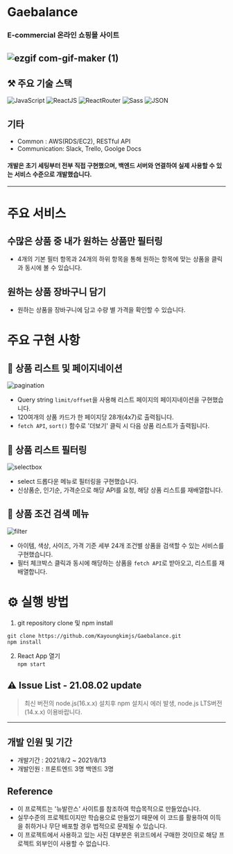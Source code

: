 # Gaebalance 
### E-commercial 온라인 쇼핑몰 사이트
![ezgif com-gif-maker (1)](https://user-images.githubusercontent.com/83155239/139663487-de7354f6-3877-4b10-9bbe-7a79ed9cdf6a.gif)
---
## ⚒ 주요 기술 스택 
<img alt="JavaScript" src ="https://img.shields.io/badge/JavaScript-F7DF1E.svg?&style=for-the-badge&logo=JavaScript&logoColor=white"/>   <img alt="ReactJS" src ="https://img.shields.io/badge/React-61DAFB.svg?&style=for-the-badge&logo=React&logoColor=white"/>   <img alt="ReactRouter" src ="https://img.shields.io/badge/React Router-CA4245.svg?&style=for-the-badge&logo=React Router&logoColor=white"/>   <img alt="Sass" src ="https://img.shields.io/badge/Sass-CC6699.svg?&style=for-the-badge&logo=Sass&logoColor=white"/>   <img alt="JSON" src ="https://img.shields.io/badge/JSON-000000.svg?&style=for-the-badge&logo=JSON&logoColor=white"/>

## 기타 
- Common : AWS(RDS/EC2), RESTful API
- Communication: Slack, Trello, Goolge Docs

#### 개발은 초기 세팅부터 전부 직접 구현했으며, 백엔드 서버와 연결하여 실제 사용할 수 있는 서비스 수준으로 개발했습니다.
---
# 주요 서비스
## 수많은 상품 중 내가 원하는 상품만 필터링
- 4개의 기본 필터 항목과 24개의 하위 항목을 통해 원하는 항목에 맞는 상품을 클릭과 동시에 볼 수 있습니다. 
## 원하는 상품 장바구니 담기   
- 원하는 상품을 장바구니에 담고 수량 별 가격을 확인할 수 있습니다.
# 주요 구현 사항
## 📌 상품 리스트 및 페이지네이션
![pagination](https://user-images.githubusercontent.com/83155239/139663223-66469bf4-3953-4c3a-94ae-36f93ad8c285.gif)
- Query string `limit/offset`을 사용해 리스트 페이지의 페이지네이션을 구현했습니다.
- 120여개의 상품 카드가 한 페이지당 28개(4x7)로 출력됩니다.
- `fetch API`, `sort()` 함수로 '더보기' 클릭 시 다음 상품 리스트가 출력됩니다.
## 📌 상품 리스트 필터링
![selectbox](https://user-images.githubusercontent.com/83155239/139663110-50942fad-c119-40ae-94c2-f6dbf5caaa37.gif)
- select 드롭다운 메뉴로 필터링을 구현했습니다. 
- 신상품순, 인기순, 가격순으로 해당 API를 요청, 해당 상품 리스트를 재배열합니다.
## 📌 상품 조건 검색 메뉴
![filter](https://user-images.githubusercontent.com/83155239/139663174-4969151c-0b57-4dbd-bc83-d1c6d181fa2c.gif)
- 아이템, 색상, 사이즈, 가격 기준 세부 24개 조건별 상품을 검색할 수 있는 서비스를 구현했습니다.
- 필터 체크박스 클릭과 동시에 해당하는 상품을 `fetch API`로 받아오고, 리스트를 재배열합니다.

# ⚙️ 실행 방법
1. git repository clone 및 npm install <br />

`git clone https://github.com/Kayoungkimjs/Gaebalance.git` <br />
`npm install`

2. React App 열기 <br />
`npm start` 

## ⚠️ Issue List - 21.08.02 update
> 최신 버전의 node.js(16.x.x) 설치후 npm 설치시 에러 발생, node.js LTS버전(14.x.x) 이용바랍니다.
---
## 개발 인원 및 기간
- 개발기간 : 2021/8/2 ~ 2021/8/13
- 개발인원 : 프론트엔드 3명 백엔드 3명

## Reference
- 이 프로젝트는 '뉴발란스' 사이트를 참조하여 학습목적으로 만들었습니다.
- 실무수준의 프로젝트이지만 학습용으로 만들었기 때문에 이 코드를 활용하여 이득을 취하거나 무단 배포할 경우 법적으로 문제될 수 있습니다.
- 이 프로젝트에서 사용하고 있는 사진 대부분은 위코드에서 구매한 것이므로 해당 프로젝트 외부인이 사용할 수 없습니다.
